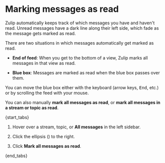 # Marking messages as read

Zulip automatically keeps track of which messages you have and haven't
read. Unread messages have a dark line along their left side, which fade as
the message gets marked as read.

There are two situations in which messages automatically get marked as read.

* **End of feed**: When you get to the bottom of a view, Zulip marks all
  messages in that view as read.

* **Blue box**: Messages are marked as read when the blue box passes over
  them.

You can move the blue box either with the keyboard (arrow keys, <kbd>End</kbd>,
etc.) or by scrolling the feed with your mouse.

You can also manually **mark all messages as read**, or **mark all messages in a
stream or topic as read**.

{start_tabs}

1. Hover over a stream, topic, or **All messages** in the left sidebar.

1. Click the ellipsis (<i class="zulip-icon zulip-icon-ellipsis-v-solid"></i>)
   to the right.

1. Click **Mark all messages as read**.

{end_tabs}

